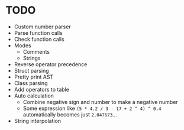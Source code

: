 # TODO
- Custom number parser
- Parse function calls
- Check function calls
- Modes
    - Comments
    - Strings
- Reverse operator precedence
- Struct parsing
- Pretty print AST
- Class parsing
- Add operators to table
- Auto calculation
    - Combine negative sign and number to make a negative number
    - Some expression like `(5 * 4.2 / 3 - 17 + 2 ^ 4) ^ 0.4` automatically becomes just `2.047673`...
- String interpolation